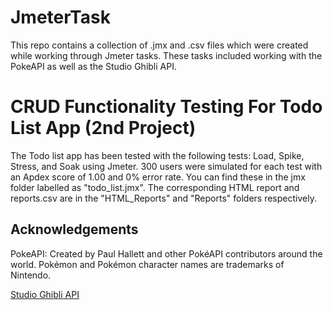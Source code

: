 # JmeterTask

This repo contains a collection of .jmx and .csv files which were created while working through Jmeter tasks. These tasks included working with the PokeAPI as well as the Studio Ghibli API.


# CRUD Functionality Testing For Todo List App (2nd Project)
The Todo list app has been tested with the following tests: Load, Spike, Stress, and Soak using Jmeter. 300 users were simulated for each test with an Apdex score of 1.00 and 0% error rate. You can find these in the jmx folder labelled as "todo_list.jmx". The corresponding HTML report and reports.csv are in the "HTML_Reports" and "Reports" folders respectively.

## Acknowledgements
PokeAPI: Created by Paul Hallett and other PokéAPI contributors around the world. Pokémon and Pokémon character names are trademarks of Nintendo.

[Studio Ghibli API](https://github.com/janaipakos/ghibliapi)